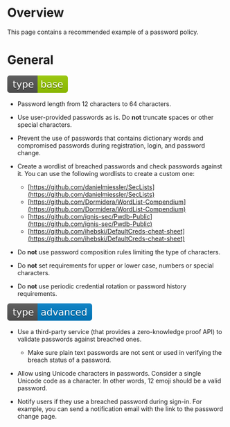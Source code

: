 # Overview

This page contains a recommended example of a password policy.

# General

<div align="left">
<img src="/.gitbook/assets/type-base-icon.svg">
</div>

- Password length from 12 characters to 64 characters.
- Use user-provided passwords as is. Do **not** truncate spaces or other special characters.
- Prevent the use of passwords that contains dictionary words and compromised passwords during registration, login, and password change.
- Create a wordlist of breached passwords and check passwords against it. You can use the following wordlists to create a custom one:

    - [https://github.com/danielmiessler/SecLists](https://github.com/danielmiessler/SecLists)
    - [https://github.com/Dormidera/WordList-Compendium](https://github.com/Dormidera/WordList-Compendium)
    - [https://github.com/ignis-sec/Pwdb-Public](https://github.com/ignis-sec/Pwdb-Public)
    - [https://github.com/ihebski/DefaultCreds-cheat-sheet](https://github.com/ihebski/DefaultCreds-cheat-sheet)

- Do **not** use password composition rules limiting the type of characters.
- Do **not** set requirements for upper or lower case, numbers or special characters.
- Do **not** use periodic credential rotation or password history requirements.

<div align="left">
<img src="/.gitbook/assets/type-advanced-icon.svg">
</div>

- Use a third-party service (that provides a zero-knowledge proof API) to validate passwords against breached ones.

    - Make sure plain text passwords are not sent or used in verifying the breach status of a password.

- Allow using Unicode characters in passwords. Consider a single Unicode code as a character. In other words, 12 emoji should be a valid password.
- Notify users if they use a breached password during sign-in. For example, you can send a notification email with the link to the password change page.
